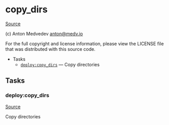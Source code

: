 <!-- DO NOT EDIT THIS FILE! -->
<!-- Instead edit recipe/deploy/copy_dirs.php -->
<!-- Then run bin/docgen -->

# copy_dirs

[Source](recipe/deploy/copy_dirs.php)

(c) Anton Medvedev <anton@medv.io>

For the full copyright and license information, please view the LICENSE
file that was distributed with this source code.


* Tasks
  * [`deploy:copy_dirs`](#deploy:copy_dirs) — Copy directories


## Tasks
### deploy:copy_dirs
[Source](recipe/deploy/copy_dirs.php#L11)

Copy directories



